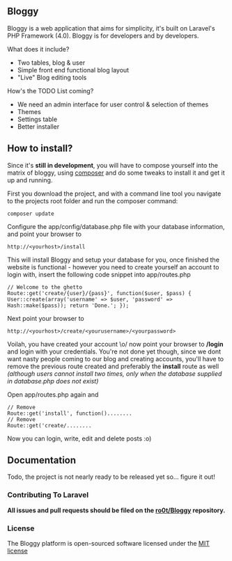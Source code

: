 ## Bloggy

Bloggy is a web application that aims for simplicity, it's built on Laravel's PHP Framework (4.0). Bloggy is for developers and by developers.

What does it include?
* Two tables, blog & user
* Simple front end functional blog layout
* "Live" Blog editing tools

How's the TODO List coming?
* We need an admin interface for user control & selection of themes
* Themes
* Settings table
* Better installer

## How to install?
Since it's **still in development**, you will have to compose yourself into the matrix of bloggy, using [composer](http://getcomposer.org/) and do some tweaks to install it and get it up and running.

First you download the project, and with a command line tool you navigate to the projects root folder and run the composer command:

    composer update
    
Configure the app/config/database.php file with your database information, and point your browser to

    http://<yourhost>/install
    
This will install Bloggy and setup your database for you, once finished the website is functional - however you need to create yourself an account to login with, insert the following code snippet into app/routes.php

    // Welcome to the ghetto
    Route::get('create/{user}/{pass}', function($user, $pass) { User::create(array('username' => $user, 'password' => Hash::make($pass)); return 'Done.'; });
    
Next point your browser to

    http://<yourhost>/create/<yourusername>/<yourpassword>
    
Voilah, you have created your account \o/ now point your browser to **/login** and login with your credentials.
You're not done yet though, since we dont want nasty people coming to our blog and creating accounts, you'll have to remove the previous route created and preferably the **install** route as well *(although users cannot install two times, only when the database supplied in database.php does not exist)*

Open app/routes.php again and

    // Remove
    Route::get('install', function()........
    // Remove
    Route::get('create/........
    
Now you can login, write, edit and delete posts :o)

## Documentation

Todo, the project is not nearly ready to be released yet so... figure it out!

### Contributing To Laravel
**All issues and pull requests should be filed on the [ro0t/Bloggy](http://github.com/ro0t/Bloggy) repository.**

### License
The Bloggy platform is open-sourced software licensed under the [MIT license](http://opensource.org/licenses/MIT)
